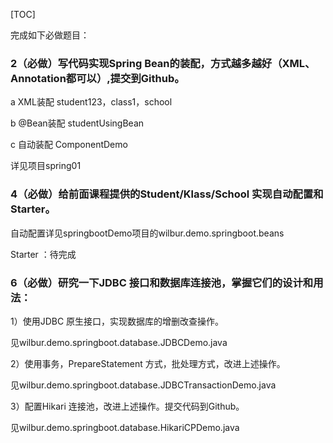 [TOC]


完成如下必做题目：

### 2（必做）写代码实现Spring Bean的装配，方式越多越好（XML、Annotation都可以）,提交到Github。

a XML装配 student123，class1，school

b @Bean装配  studentUsingBean

c 自动装配 ComponentDemo

详见项目spring01  

### 4（必做）给前面课程提供的Student/Klass/School 实现自动配置和Starter。

自动配置详见springbootDemo项目的wilbur.demo.springboot.beans

Starter ：待完成  

### 6（必做）研究一下JDBC 接口和数据库连接池，掌握它们的设计和用法：

1）使用JDBC 原生接口，实现数据库的增删改查操作。

见wilbur.demo.springboot.database.JDBCDemo.java

2）使用事务，PrepareStatement 方式，批处理方式，改进上述操作。	

见wilbur.demo.springboot.database.JDBCTransactionDemo.java

3）配置Hikari 连接池，改进上述操作。提交代码到Github。

见wilbur.demo.springboot.database.HikariCPDemo.java